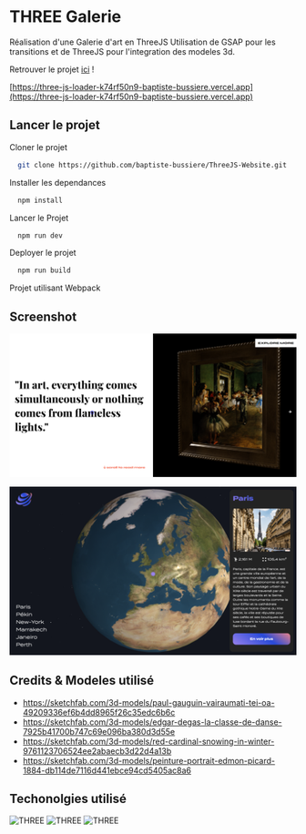 # THREE Galerie

Réalisation d'une Galerie d'art en ThreeJS
Utilisation de GSAP pour les transitions et de ThreeJS pour l'integration des modeles 3d.

Retrouver le projet [ici](https://three-js-loader-k74rf50n9-baptiste-bussiere.vercel.app) ! 

[https://three-js-loader-k74rf50n9-baptiste-bussiere.vercel.app](https://three-js-loader-k74rf50n9-baptiste-bussiere.vercel.app)

## Lancer le projet


Cloner le projet 

```bash
  git clone https://github.com/baptiste-bussiere/ThreeJS-Website.git
```


Installer les dependances

```bash
  npm install
```

Lancer le Projet

```bash
  npm run dev
```


Deployer le projet

```bash
  npm run build
```

Projet utilisant Webpack


## Screenshot
![App Screenshot](https://github.com/baptiste-bussiere/ThreeJS-Website/blob/main/screenshots/1.png)


![App Screenshot](https://raw.githubusercontent.com/baptiste-bussiere/ThreeJS-Explorer/main/screenshots/paris.png?token=GHSAT0AAAAAABYVFJ335AENERHS3BUA7EIKY4CJ3FA)

## Credits & Modeles utilisé

- https://sketchfab.com/3d-models/paul-gauguin-vairaumati-tei-oa-49209336ef6b4dd8965f26c35edc6b6c
- https://sketchfab.com/3d-models/edgar-degas-la-classe-de-danse-7925b41700b747c69e096ba380d3d55e
- https://sketchfab.com/3d-models/red-cardinal-snowing-in-winter-9761123706524ee2abaecb3d22d4a13b
- https://sketchfab.com/3d-models/peinture-portrait-edmon-picard-1884-db114de7116d441ebce94cd5405ac8a6


## Techonolgies utilisé

![THREE](https://img.shields.io/badge/-ThreeJS-000000?logo=three.js&logoColor=white&style=flat-square)
![THREE](https://img.shields.io/badge/-WEBGL-990000?logo=webgl&logoColor=white&style=flat-square)
![THREE](https://img.shields.io/badge/-SCSS-CC6699?logo=sass&logoColor=white&style=flat-square)
